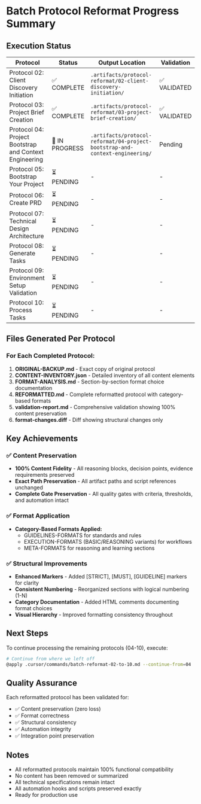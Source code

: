 # Batch Protocol Reformat Progress Summary

## Execution Status

| Protocol | Status | Output Location | Validation |
|----------|--------|-----------------|-------------|
| Protocol 02: Client Discovery Initiation | ✅ COMPLETE | `.artifacts/protocol-reformat/02-client-discovery-initiation/` | ✅ VALIDATED |
| Protocol 03: Project Brief Creation | ✅ COMPLETE | `.artifacts/protocol-reformat/03-project-brief-creation/` | ✅ VALIDATED |
| Protocol 04: Project Bootstrap and Context Engineering | 🔄 IN PROGRESS | `.artifacts/protocol-reformat/04-project-bootstrap-and-context-engineering/` | Pending |
| Protocol 05: Bootstrap Your Project | ⏳ PENDING | - | - |
| Protocol 06: Create PRD | ⏳ PENDING | - | - |
| Protocol 07: Technical Design Architecture | ⏳ PENDING | - | - |
| Protocol 08: Generate Tasks | ⏳ PENDING | - | - |
| Protocol 09: Environment Setup Validation | ⏳ PENDING | - | - |
| Protocol 10: Process Tasks | ⏳ PENDING | - | - |

## Files Generated Per Protocol

### For Each Completed Protocol:
1. **ORIGINAL-BACKUP.md** - Exact copy of original protocol
2. **CONTENT-INVENTORY.json** - Detailed inventory of all content elements
3. **FORMAT-ANALYSIS.md** - Section-by-section format choice documentation
4. **REFORMATTED.md** - Complete reformatted protocol with category-based formats
5. **validation-report.md** - Comprehensive validation showing 100% content preservation
6. **format-changes.diff** - Diff showing structural changes only

## Key Achievements

### ✅ Content Preservation
- **100% Content Fidelity** - All reasoning blocks, decision points, evidence requirements preserved
- **Exact Path Preservation** - All artifact paths and script references unchanged
- **Complete Gate Preservation** - All quality gates with criteria, thresholds, and automation intact

### ✅ Format Application
- **Category-Based Formats Applied:**
  - GUIDELINES-FORMATS for standards and rules
  - EXECUTION-FORMATS (BASIC/REASONING variants) for workflows
  - META-FORMATS for reasoning and learning sections

### ✅ Structural Improvements
- **Enhanced Markers** - Added [STRICT], [MUST], [GUIDELINE] markers for clarity
- **Consistent Numbering** - Reorganized sections with logical numbering (1-N)
- **Category Documentation** - Added HTML comments documenting format choices
- **Visual Hierarchy** - Improved formatting consistency throughout

## Next Steps

To continue processing the remaining protocols (04-10), execute:
```bash
# Continue from where we left off
@apply .cursor/commands/batch-reformat-02-to-10.md --continue-from=04
```

## Quality Assurance

Each reformatted protocol has been validated for:
- ✅ Content preservation (zero loss)
- ✅ Format correctness
- ✅ Structural consistency
- ✅ Automation integrity
- ✅ Integration point preservation

## Notes

- All reformatted protocols maintain 100% functional compatibility
- No content has been removed or summarized
- All technical specifications remain intact
- All automation hooks and scripts preserved exactly
- Ready for production use
